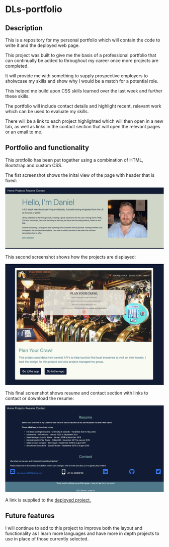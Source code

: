 # DLs-portfolio

## Description
This is a repository for my personal portfolio which will contain the code to write it and the deployed web page.

This project was built to give me the basis of a professional portfolio that can continually be added to throughout my career once more projects are completed.

It will provide me with something to supply prospective employers to shoiwcase my skills and show why I would be a match for a potential role.

This helped me build upon CSS skills learned over the last week and further these skills.

The portfolio will include contact details and highlight recent, relevant work which can be used to evaluate my skills.

There will be a link to each project highlighted which will then open in a new tab, as well as links in the contact section that will open the relevant pages or an email to me.

## Portfolio and functionality

This protfolio has been put together using a combination of HTML, Bootstrap and custom CSS.

The fist screenshot shows the inital view of the page with header that is fixed:

![Screenshot of portfolio and nav bar styling](./assets/images/README1.png)

This second screenshot shows how the projects are displayed:

![Screenshot of portfolio projects](./assets/images/README2.png)

This final screenshot shows resume and contact section with links to contact or download the resume:

![Screenshot of bottom of page](./assets/images/README3.png)

A link is supplied to the [deployed project.](https://danlawrence91.github.io/DLs-portfolio/)

## Future features

I will continue to add to this project to improve both the layout and functionality as I learn more languages and have more in depth projects to use in place of those currently selected.

